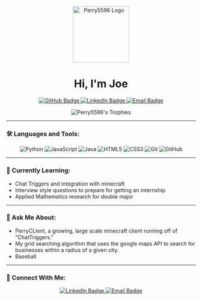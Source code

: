 <div align="center">
  <img src="https://github.com/Perry5596/Perry5596/blob/main/assets/profile-icon.png?raw=true" alt="Perry5596 Logo" width="150" height="150"/>
</div>

<h1 align="center">Hi, I'm Joe</h1>

<p align="center">
  <a href="https://github.com/Perry5596">
    <img src="https://img.shields.io/badge/GitHub-Perry5596-black?logo=github" alt="GitHub Badge"/>
  </a>
  <a href="https://www.linkedin.com/in/joe-brennan-082786321/">
    <img src="https://img.shields.io/badge/LinkedIn-Perry5596-blue?logo=linkedin" alt="LinkedIn Badge"/>
  </a>
  <a href="mailto:jdbrennan07@gmail.com">
    <img src="https://img.shields.io/badge/Email-Perry5596-orange?logo=gmail" alt="Email Badge"/>
  </a>
</p>

<p align="center">
  <img src="https://github-profile-trophy.vercel.app/?username=Perry5596&theme=onedark&no-bg=true&rank=-?&column=6" alt="Perry5596's Trophies" />
</p>

---

### 🛠️ Languages and Tools:

<p align="center">
  <img src="https://img.shields.io/badge/Python-3670A0?style=for-the-badge&logo=python&logoColor=ffdd54" alt="Python"/>
  <img src="https://img.shields.io/badge/JavaScript-F7DF1E?style=for-the-badge&logo=javascript&logoColor=black" alt="JavaScript"/>
  <img src="https://img.shields.io/badge/Java-007396?style=for-the-badge&logo=java&logoColor=white" alt="Java"/>
  <img src="https://img.shields.io/badge/HTML5-E34F26?style=for-the-badge&logo=html5&logoColor=white" alt="HTML5"/>
  <img src="https://img.shields.io/badge/CSS3-1572B6?style=for-the-badge&logo=css3&logoColor=white" alt="CSS3"/>
  <img src="https://img.shields.io/badge/Git-F05032?style=for-the-badge&logo=git&logoColor=white" alt="Git"/>
  <img src="https://img.shields.io/badge/GitHub-181717?style=for-the-badge&logo=github&logoColor=white" alt="GitHub"/>
</p>

---

### 🌱 Currently Learning:

- Chat Triggers and integration with minecraft
- Interview style questions to prepare for getting an internship
- Applied Mathematics research for double major

---

### 💬 Ask Me About:

- PerryCLient, a growing, large scale minecraft client running off of "ChatTriggers."
- My grid searching algorithm that uses the google maps API to search for businesses within a radius of a given city.
- Baseball

---

### 🤝 Connect With Me:

<p align="center">
  <a href="https://www.linkedin.com/in/joe-brennan-082786321/">
    <img src="https://img.shields.io/badge/LinkedIn-Perry5596-blue?logo=linkedin" alt="LinkedIn Badge"/>
  </a>
  <a href="mailto:jdbrennan07@gmail.com">
    <img src="https://img.shields.io/badge/Email-Perry5596-orange?logo=gmail" alt="Email Badge"/>
  </a>
</p>
